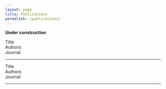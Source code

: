 ```yaml
---
layout: page
title: Publications
permalink: /publications/
---
```


**Under construction**

Title<br>
Authors<br>
Journal<br>
<hr>
Title<br>
Authors<br>
Journal<br>
<hr>
